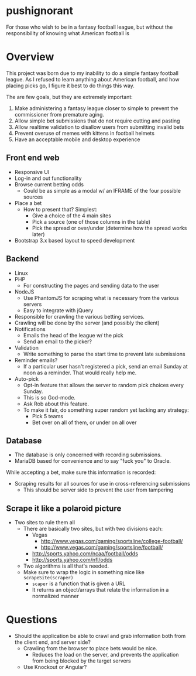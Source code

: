 # pushignorant

For those who wish to be in a fantasy football league, but without the responsibility of
knowing what American football is

# Overview

This project was born due to my inability to do a simple fantasy football league. As 
I refused to learn anything about American football, and how placing picks go, I 
figure it best to do things this way. 

The are few goals, but they are extremely important: 

1. Make administering a fantasy league closer to simple to prevent the commissioner 
   from premature aging.
2. Allow simple bet submissions that do not require cutting and pasting 
3. Allow realtime validation to disallow users from submitting invalid bets
4. Prevent overuse of memes with kittens in football helmets
5. Have an acceptable mobile and desktop experience

## Front end web

* Responsive UI
* Log-in and out functionality 
* Browse current betting odds
  * Could be as simple as a modal w/ an IFRAME of the four possible sources
* Place a bet 
  * How to present that? Simplest:
    * Give a choice of the 4 main sites
    * Pick a source (one of those columns in the table)
    * Pick the spread or over/under (determine how the spread works later)
* Bootstrap 3.x based layout to speed development

## Backend 

* Linux
* PHP
  * For constructing the pages and sending data to the user
* NodeJS
  * Use PhantomJS for scraping what is necessary from the various servers
  * Easy to integrate with jQuery    
* Responsible for crawling the various betting services. 
* Crawling will be done by the server (and possibly the client)
* Notifications
  * Emails the head of the league w/ the pick
  * Send an email to the picker? 
* Validation
  * Write something to parse the start time to prevent late submissions 
* Reminder emails? 
  * If a particular user hasn't registered a pick, send an email Sunday at noon as
    a reminder. That would really help me.
* Auto-pick
  * Opt-in feature that allows the server to random pick choices every Sunday.
  * This is so God-mode.
  * Ask Rob about this feature. 
  * To make it fair, do something super random yet lacking any strategy:
    * Pick 5 teams
    * Bet over on all of them, or under on all over 

## Database 

* The database is only concerned with recording submissions. 
* MariaDB based for convenience and to say "fuck you" to Oracle.

While accepting a bet, make sure this information is recorded: 

* Scraping results for all sources for use in cross-referencing submissions
  * This should be server side to prevent the user from tampering
  
## Scrape it like a polaroid picture

* Two sites to rule them all
  * There are basically two sites, but with two divisions each:
    * Vegas
      * http://www.vegas.com/gaming/sportsline/college-football/
      * http://www.vegas.com/gaming/sportsline/football/
    * http://sports.yahoo.com/ncaa/football/odds
    * http://sports.yahoo.com/nfl/odds
  * Two algorithms is all that's needed. 
  * Make sure to wrap the logic in something nice like `scrapeSite(scraper)`
    * `scaper` is a function that is given a URL
    * It returns an object/arrays that relate the information in a normalized manner
  
# Questions 

* Should the application be able to crawl and grab information both from the client
  end, and server side? 
  * Crawling from the browser to place bets would be nice. 
    * Reduces the load on the server, and prevents the application from being blocked 
      by the target servers 
  * Use Knockout or Angular? 
  

